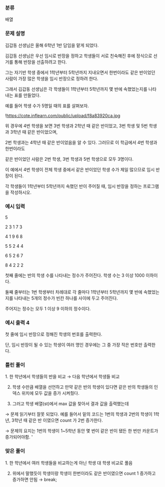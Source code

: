 ### 분류

배열

### 문제 설명

<p>
김갑동 선생님은 올해 6학년 1반 담임을 맡게 되었다.

김갑동 선생님은 우선 임시로 반장을 정하고 학생들이 서로 친숙해진 후에 정식으로 선거를 통해 반장을 선출하려고 한다.

그는 자기반 학생 중에서 1학년부터 5학년까지 지내오면서 한번이라도 같은 반이었던 사람이 가장 많은 학생을 임시 반장으로 정하려 한다.

그래서 김갑동 선생님은 각 학생들이 1학년부터 5학년까지 몇 반에 속했었는지를 나타내는 표를 만들었다.

예를 들어 학생 수가 5명일 때의 표를 살펴보자.

!https://cote.inflearn.com/public/upload/f8a83920ca.jpg

위 경우에 4번 학생을 보면 3번 학생과 2학년 때 같은 반이었고, 3번 학생 및 5번 학생과 3학년 때 같은 반이었으며,

2번 학생과는 4학년 때 같은 반이었음을 알 수 있다. 그러므로 이 학급에서 4번 학생과 한번이라도

같은 반이었던 사람은 2번 학생, 3번 학생과 5번 학생으로 모두 3명이다.

이 예에서 4번 학생이 전체 학생 중에서 같은 반이었던 학생 수가 제일 많으므로 임시 반장이 된다.

각 학생들이 1학년부터 5학년까지 속했던 반이 주어질 때, 임시 반장을 정하는 프로그램을 작성하시오.
</p>


### 예시 입력 
5

2 3 1 7 3

4 1 9 6 8

5 5 2 4 4

6 5 2 6 7

8 4 2 2 2


 <p>첫째 줄에는 반의 학생 수를 나타내는 정수가 주어진다. 학생 수는 3 이상 1000 이하이다.

둘째 줄부터는 1번 학생부터 차례대로 각 줄마다 1학년부터 5학년까지 몇 반에 속했었는지를 나타내는 5개의 정수가 빈칸 하나를 사이에 두고 주어진다.

주어지는 정수는 모두 1 이상 9 이하의 정수이다.</p>


### 예시 출력 4

 <p>첫 줄에 임시 반장으로 정해진 학생의 번호를 출력한다.

단, 임시 반장이 될 수 있는 학생이 여러 명인 경우에는 그 중 가장 작은 번호만 출력한다.</p>


### 틀린 풀이
<p> 
1. 한 학년에서 학생들의 반을 비교 → 다음 학년에서 학생들 비교
   
2. 학생 수만큼 배열을 선언하고 만약 같은 반의 학생이 있다면 같은 반의 학생들의 인덱스 위치에 모두 값을 증가 시켜줬다.

3. 그러고 학생 배열(st)에서 max 값을 찾아서 결과 값을 출력했는데 

→ 문제 읽기부터 잘못 되었다. 예를 들어서 밑의 코드는 1번의 학생과 2번의 학생이 1학년,  3학년 때 같은 반 이였으면 count 가 2번 증가한다. 

→ 문제의 요지는 1번의 학생이 1~5학년 동안 몇 번이 같은 반이 됐든 한 번만 카운트가 증가되어야함. '

</p>

### 맞은 풀이
<p>
1. 한 학년에서 여러 학생들을 비교하는게 아닌 학생 대 학생 비교로 풀음

2. 위에서 말했듯이 학생이랑 학생이 한번이라도 같은 반이였으면 count 1 증가하고 증가하면 안됨 → break;
</p>

